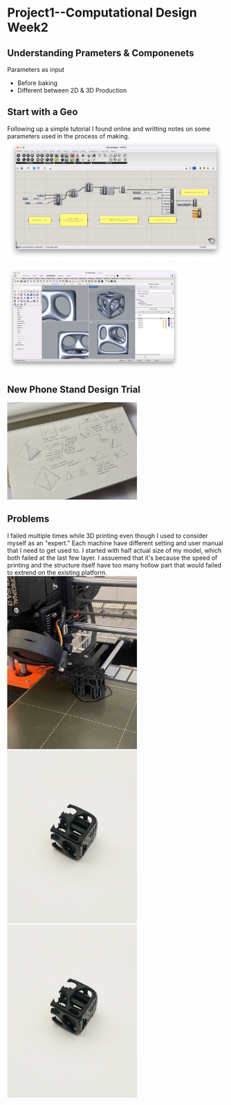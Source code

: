 # Project1--Computational Design Week2 #
## Understanding Prameters & Componenets ##
Parameters as input
- Before baking
- Different between 2D & 3D Production

## Start with a Geo ##
Following up a simple tutorial I found online and writting notes on some parameters used in the process of making. 
![alt text](GrasshopperInterface9_4.png)

<img width=400 src="RhinoInterface9_4.png">

## New Phone Stand Design Trial ##
<img width=300 src="sketchgh.jpg">

## Problems ##
I failed multiple times while 3D printing even though I used to consider myself as an "expert." Each machine have different setting and user manual that I need to get used to. I started with half actual size of my model, which both failed at the last few layer. I assuemed that it's because the speed of printing and the structure itself have too many hollow part that would failed to extrend on the existing platform.   
<img width=300 src="failprint.jpg"> <img width=300 src="faildetail.jpg"> <img width=300 src="faildetail.jpg">
